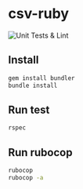 # csv-ruby
![Unit Tests & Lint](https://github.com/HaliksaR/csv-ruby/workflows/Unit%20Tests%20&%20Lint/badge.svg?branch=master)

## Install

```bash
gem install bundler
bundle install
```

## Run test

```bash
rspec
```

## Run rubocop

```bash
rubocop
rubocop -a
